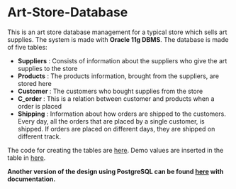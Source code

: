 # Art-Store-Database

This is an art store database management for a typical store which sells art supplies. The system is made with **Oracle 11g DBMS**. The database is made of five tables:

* **Suppliers** : Consists of information about the suppliers who give the art supplies to the store
* **Products** : The products information, brought from the suppliers,  are stored here
* **Customer** : The customers who bought supplies from the store
* **C_order** : This is a relation between customer and products when a order is placed
* **Shipping** : Information about how orders are shipped to the customers. Every day, all the orders that are placed by a single customer, is shipped. If orders are placed on different days, they are shipped on different track.

The code for creating the tables are [here](https://github.com/Radhima/Art-Store-Database/blob/master/table_structure.sql).
Demo values are inserted in the table in [here](https://github.com/Radhima/Art-Store-Database/blob/master/insert.sql).

**Another version of the design using PostgreSQL can be found [here](https://github.com/Radhima/PostgreSQL) with documentation.**
